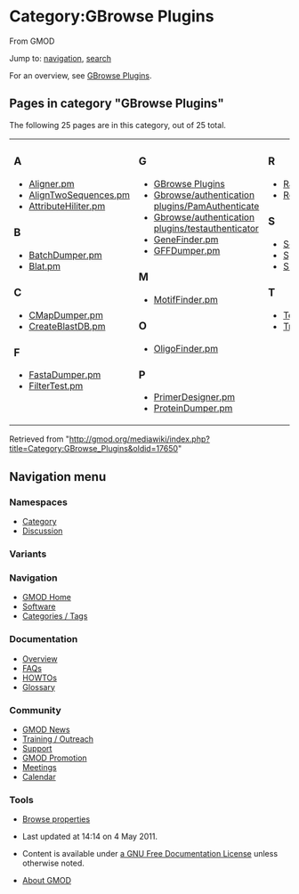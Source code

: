 <div id="mw-page-base" class="noprint">

</div>

<div id="mw-head-base" class="noprint">

</div>

<div id="content" class="mw-body" role="main">

<span id="top"></span>

<div id="mw-js-message" style="display:none;">

</div>



# <span dir="auto">Category:GBrowse Plugins</span>

<div id="bodyContent">

<div id="siteSub">

From GMOD

</div>

<div id="contentSub">

</div>

<div id="jump-to-nav" class="mw-jump">

Jump to: [navigation](#mw-navigation), [search](#p-search)

</div>

<div id="mw-content-text" class="mw-content-ltr" lang="en" dir="ltr">

For an overview, see [GBrowse
Plugins](GBrowse_Plugins "GBrowse Plugins").

<div lang="en" dir="ltr">

<div id="mw-pages">

## Pages in category "GBrowse Plugins"

The following 25 pages are in this category, out of 25 total.

<div class="mw-content-ltr" lang="en" dir="ltr">

<table style="width: 100%;">
<colgroup>
<col style="width: 33%" />
<col style="width: 33%" />
<col style="width: 33%" />
</colgroup>
<tbody>
<tr class="odd" style="vertical-align: top;">
<td style="width: 33.3%"><h3 id="a">A</h3>
<ul>
<li><a href="Aligner.pm" title="Aligner.pm">Aligner.pm</a></li>
<li><a href="AlignTwoSequences.pm"
title="AlignTwoSequences.pm">AlignTwoSequences.pm</a></li>
<li><a href="AttributeHiliter.pm"
title="AttributeHiliter.pm">AttributeHiliter.pm</a></li>
</ul>
<h3 id="b">B</h3>
<ul>
<li><a href="BatchDumper.pm"
title="BatchDumper.pm">BatchDumper.pm</a></li>
<li><a href="Blat.pm" title="Blat.pm">Blat.pm</a></li>
</ul>
<h3 id="c">C</h3>
<ul>
<li><a href="CMapDumper.pm" title="CMapDumper.pm">CMapDumper.pm</a></li>
<li><a href="CreateBlastDB.pm"
title="CreateBlastDB.pm">CreateBlastDB.pm</a></li>
</ul>
<h3 id="f">F</h3>
<ul>
<li><a href="FastaDumper.pm"
title="FastaDumper.pm">FastaDumper.pm</a></li>
<li><a href="FilterTest.pm" title="FilterTest.pm">FilterTest.pm</a></li>
</ul></td>
<td style="width: 33.3%"><h3 id="g">G</h3>
<ul>
<li><a href="GBrowse_Plugins" title="GBrowse Plugins">GBrowse
Plugins</a></li>
<li><a href="Gbrowse/authentication_plugins/PamAuthenticate"
title="Gbrowse/authentication plugins/PamAuthenticate">Gbrowse/authentication
plugins/PamAuthenticate</a></li>
<li><a href="Gbrowse/authentication_plugins/testauthenticator"
title="Gbrowse/authentication plugins/testauthenticator">Gbrowse/authentication
plugins/testauthenticator</a></li>
<li><a href="GeneFinder.pm" title="GeneFinder.pm">GeneFinder.pm</a></li>
<li><a href="GFFDumper.pm" title="GFFDumper.pm">GFFDumper.pm</a></li>
</ul>
<h3 id="m">M</h3>
<ul>
<li><a href="MotifFinder.pm"
title="MotifFinder.pm">MotifFinder.pm</a></li>
</ul>
<h3 id="o">O</h3>
<ul>
<li><a href="OligoFinder.pm"
title="OligoFinder.pm">OligoFinder.pm</a></li>
</ul>
<h3 id="p">P</h3>
<ul>
<li><a href="PrimerDesigner.pm"
title="PrimerDesigner.pm">PrimerDesigner.pm</a></li>
<li><a href="ProteinDumper.pm"
title="ProteinDumper.pm">ProteinDumper.pm</a></li>
</ul></td>
<td style="width: 33.3%"><h3 id="r">R</h3>
<ul>
<li><a href="RandomGene.pm" title="RandomGene.pm">RandomGene.pm</a></li>
<li><a href="RestrictionAnnotator.pm"
title="RestrictionAnnotator.pm">RestrictionAnnotator.pm</a></li>
</ul>
<h3 id="s">S</h3>
<ul>
<li><a href="SequenceDumper.pm"
title="SequenceDumper.pm">SequenceDumper.pm</a></li>
<li><a href="Spectrogram.pm"
title="Spectrogram.pm">Spectrogram.pm</a></li>
<li><a href="Submitter.pm" title="Submitter.pm">Submitter.pm</a></li>
</ul>
<h3 id="t">T</h3>
<ul>
<li><a href="Test.pm" title="Test.pm">Test.pm</a></li>
<li><a href="TrackFinder.pm"
title="TrackFinder.pm">TrackFinder.pm</a></li>
</ul></td>
</tr>
</tbody>
</table>

</div>

</div>

</div>

</div>

<div class="printfooter">

Retrieved from
"<http://gmod.org/mediawiki/index.php?title=Category:GBrowse_Plugins&oldid=17650>"

</div>

<div id="catlinks" class="catlinks catlinks-allhidden">

</div>

<div class="visualClear">

</div>

</div>

</div>

<div id="mw-navigation">

## Navigation menu

<div id="mw-head">



<div id="left-navigation">

<div id="p-namespaces" class="vectorTabs" role="navigation"
aria-labelledby="p-namespaces-label">

### Namespaces

- <span id="ca-nstab-category"><a href="Category:GBrowse_Plugins" accesskey="c"
  title="View the category page [c]">Category</a></span>
- <span id="ca-talk"><a
  href="http://gmod.org/mediawiki/index.php?title=Category_talk:GBrowse_Plugins&amp;action=edit&amp;redlink=1"
  accesskey="t"
  title="Discussion about the content page [t]">Discussion</a></span>

</div>

<div id="p-variants" class="vectorMenu emptyPortlet" role="navigation"
aria-labelledby="p-variants-label">

### 

### Variants[](#)

<div class="menu">

</div>

</div>

</div>





</div>

</div>

</div>

<div id="mw-panel">

<div id="p-logo" role="banner">

<a href="Main_Page"
style="background-image: url(../images/GMOD-cogs.png);"
title="Visit the main page"></a>

</div>

<div id="p-Navigation" class="portal" role="navigation"
aria-labelledby="p-Navigation-label">

### Navigation

<div class="body">

- <span id="n-GMOD-Home">[GMOD Home](Main_Page)</span>
- <span id="n-Software">[Software](GMOD_Components)</span>
- <span id="n-Categories-.2F-Tags">[Categories /
  Tags](Categories)</span>

</div>

</div>

<div id="p-Documentation" class="portal" role="navigation"
aria-labelledby="p-Documentation-label">

### Documentation

<div class="body">

- <span id="n-Overview">[Overview](Overview)</span>
- <span id="n-FAQs">[FAQs](Category:FAQ)</span>
- <span id="n-HOWTOs">[HOWTOs](Category:HOWTO)</span>
- <span id="n-Glossary">[Glossary](Glossary)</span>

</div>

</div>

<div id="p-Community" class="portal" role="navigation"
aria-labelledby="p-Community-label">

### Community

<div class="body">

- <span id="n-GMOD-News">[GMOD News](GMOD_News)</span>
- <span id="n-Training-.2F-Outreach">[Training /
  Outreach](Training_and_Outreach)</span>
- <span id="n-Support">[Support](Support)</span>
- <span id="n-GMOD-Promotion">[GMOD Promotion](GMOD_Promotion)</span>
- <span id="n-Meetings">[Meetings](Meetings)</span>
- <span id="n-Calendar">[Calendar](Calendar)</span>

</div>

</div>

<div id="p-tb" class="portal" role="navigation"
aria-labelledby="p-tb-label">

### Tools

<div class="body">


- <span id="t-smwbrowselink"><a href="Special%3ABrowse/Category:GBrowse_Plugins"
  rel="smw-browse">Browse properties</a></span>


</div>

</div>

</div>

</div>

<div id="footer" role="contentinfo">

- <span id="footer-info-lastmod">Last updated at 14:14 on 4 May
  2011.</span>
<!-- - <span id="footer-info-viewcount">10,036 page views.</span> -->
- <span id="footer-info-copyright">Content is available under
  <a href="http://www.gnu.org/licenses/fdl-1.3.html" class="external"
  rel="nofollow">a GNU Free Documentation License</a> unless otherwise
  noted.</span>

<!-- -->

- <span id="footer-places-about">[About
  GMOD](GMOD:About "GMOD:About")</span>

<!-- -->






</div>

